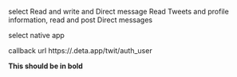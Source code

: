 
select Read and write and Direct message
Read Tweets and profile information, read and post Direct messages

select native app

callback url https://<detaappname>.deta.app/twit/auth_user

<b>This should be in bold</b>

